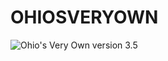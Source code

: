 # OHIOSVERYOWN
![Ohio's Very Own version 3.5](https://res.cloudinary.com/da32ufmnf/image/upload/v1597809984/index/social_wtkdw7.jpg)
